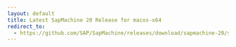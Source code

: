 ```yaml
---
layout: default
title: Latest SapMachine 20 Release for macos-x64
redirect_to:
  - https://github.com/SAP/SapMachine/releases/download/sapmachine-20/sapmachine-jdk-20_macos-x64_bin.tar.gz
---
```

